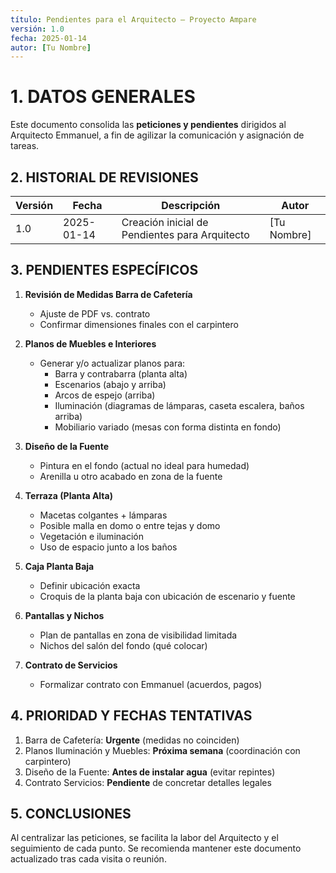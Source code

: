 ```yaml
---
título: Pendientes para el Arquitecto – Proyecto Ampare
versión: 1.0
fecha: 2025-01-14
autor: [Tu Nombre]
---
```


# 1. DATOS GENERALES
Este documento consolida las **peticiones y pendientes** dirigidos al Arquitecto Emmanuel, a fin de agilizar la comunicación y asignación de tareas.

## 2. HISTORIAL DE REVISIONES
| Versión | Fecha       | Descripción                                | Autor            |
|---------|------------|--------------------------------------------|------------------|
| 1.0     | 2025-01-14 | Creación inicial de Pendientes para Arquitecto | [Tu Nombre]      |

## 3. PENDIENTES ESPECÍFICOS

1. **Revisión de Medidas Barra de Cafetería**
   - Ajuste de PDF vs. contrato
   - Confirmar dimensiones finales con el carpintero

2. **Planos de Muebles e Interiores**
   - Generar y/o actualizar planos para:
     - Barra y contrabarra (planta alta)
     - Escenarios (abajo y arriba)
     - Arcos de espejo (arriba)
     - Iluminación (diagramas de lámparas, caseta escalera, baños arriba)
     - Mobiliario variado (mesas con forma distinta en fondo)

3. **Diseño de la Fuente**
   - Pintura en el fondo (actual no ideal para humedad)
   - Arenilla u otro acabado en zona de la fuente

4. **Terraza (Planta Alta)**
   - Macetas colgantes + lámparas
   - Posible malla en domo o entre tejas y domo
   - Vegetación e iluminación
   - Uso de espacio junto a los baños

5. **Caja Planta Baja**
   - Definir ubicación exacta
   - Croquis de la planta baja con ubicación de escenario y fuente

6. **Pantallas y Nichos**
   - Plan de pantallas en zona de visibilidad limitada
   - Nichos del salón del fondo (qué colocar)

7. **Contrato de Servicios**
   - Formalizar contrato con Emmanuel (acuerdos, pagos)

## 4. PRIORIDAD Y FECHAS TENTATIVAS
1. Barra de Cafetería: **Urgente** (medidas no coinciden)
2. Planos Iluminación y Muebles: **Próxima semana** (coordinación con carpintero)
3. Diseño de la Fuente: **Antes de instalar agua** (evitar repintes)
4. Contrato Servicios: **Pendiente** de concretar detalles legales

## 5. CONCLUSIONES
Al centralizar las peticiones, se facilita la labor del Arquitecto y el seguimiento de cada punto. Se recomienda mantener este documento actualizado tras cada visita o reunión.
